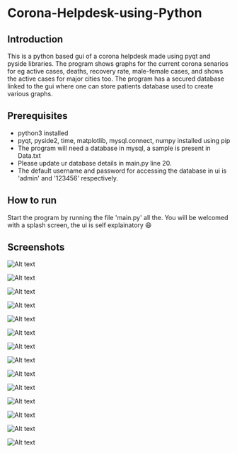 # Corona-Helpdesk-using-Python

## Introduction

This is a python based gui of a corona helpdesk made using pyqt and pyside libraries. The program shows graphs for the current corona senarios for eg active cases, deaths, recovery rate, male-female cases, and shows the active cases for major cities too. The program has a secured database linked to the gui where one can store patients database used to create various graphs. 

## Prerequisites

- python3 installed
- pyqt, pyside2, time, matplotlib, mysql.connect, numpy installed using pip
- The program will need a database in mysql, a sample is present in Data.txt 
- Please update ur database details in main.py line 20.
- The default username and password for accessing the database in ui is 'admin' and '123456' respectively.

## How to run

Start the program by running the file 'main.py' all the. You will be welcomed with a splash screen, the ui is self explainatory 😄

## Screenshots 

![Alt text](https://github.com/grvsh02/Corona-Helpdesk-using-Python/blob/main/Screenshots/WhatsApp%20Image%202021-01-26%20at%206.32.57%20PM.jpeg)

![Alt text](https://github.com/grvsh02/Corona-Helpdesk-using-Python/blob/main/Screenshots/WhatsApp%20Image%202021-01-26%20at%206.32.57%20PM(1).jpeg)

![Alt text](https://github.com/grvsh02/Corona-Helpdesk-using-Python/blob/main/Screenshots/WhatsApp%20Image%202021-01-26%20at%206.32.57%20PM(2).jpeg)

![Alt text](https://github.com/grvsh02/Corona-Helpdesk-using-Python/blob/main/Screenshots/WhatsApp%20Image%202021-01-26%20at%206.32.57%20PM(3).jpeg)

![Alt text](https://github.com/grvsh02/Corona-Helpdesk-using-Python/blob/main/Screenshots/WhatsApp%20Image%202021-01-26%20at%206.32.57%20PM(4).jpeg)

![Alt text](https://github.com/grvsh02/Corona-Helpdesk-using-Python/blob/main/Screenshots/WhatsApp%20Image%202021-01-26%20at%206.32.57%20PM(5).jpeg)

![Alt text](https://github.com/grvsh02/Corona-Helpdesk-using-Python/blob/main/Screenshots/WhatsApp%20Image%202021-01-26%20at%206.32.57%20PM(6).jpeg)

![Alt text](https://github.com/grvsh02/Corona-Helpdesk-using-Python/blob/main/Screenshots/WhatsApp%20Image%202021-01-26%20at%206.32.57%20PM(7).jpeg)

![Alt text](https://github.com/grvsh02/Corona-Helpdesk-using-Python/blob/main/Screenshots/WhatsApp%20Image%202021-01-26%20at%206.32.57%20PM(8).jpeg)

![Alt text](https://github.com/grvsh02/Corona-Helpdesk-using-Python/blob/main/Screenshots/WhatsApp%20Image%202021-01-26%20at%206.32.57%20PM(9).jpeg)

![Alt text](https://github.com/grvsh02/Corona-Helpdesk-using-Python/blob/main/Screenshots/WhatsApp%20Image%202021-01-26%20at%206.32.57%20PM(10).jpeg)

![Alt text](https://github.com/grvsh02/Corona-Helpdesk-using-Python/blob/main/Screenshots/WhatsApp%20Image%202021-01-26%20at%206.32.57%20PM(11).jpeg)

![Alt text](https://github.com/grvsh02/Corona-Helpdesk-using-Python/blob/main/Screenshots/WhatsApp%20Image%202021-01-26%20at%206.32.57%20PM(12).jpeg)

![Alt text](https://github.com/grvsh02/Corona-Helpdesk-using-Python/blob/main/Screenshots/WhatsApp%20Image%202021-01-26%20at%206.32.57%20PM(13).jpeg)
